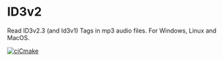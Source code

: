 # ID3v2

Read ID3v2.3 (and Id3v1) Tags in mp3 audio files.
For Windows, Linux and MacOS.

[![ciCmake](https://github.com/sjk7/ID3v2/actions/workflows/cmake.yml/badge.svg)](https://github.com/sjk7/ID3v2/actions/workflows/cmake.yml)
